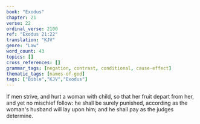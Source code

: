 ```yaml
---
book: "Exodus"
chapter: 21
verse: 22
ordinal_verse: 2100
ref: "Exodus 21:22"
translation: "KJV"
genre: "Law"
word_count: 43
topics: []
cross_references: []
grammar_tags: [negation, contrast, conditional, cause-effect]
thematic_tags: [names-of-god]
tags: ["Bible","KJV","Exodus"]
---
```

If men strive, and hurt a woman with child, so that her fruit depart from her, and yet no mischief follow: he shall be surely punished, according as the woman's husband will lay upon him; and he shall pay as the judges determine.
